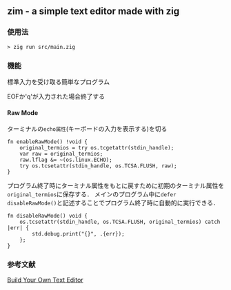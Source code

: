 ## zim - a simple text editor made with zig

### 使用法

```
> zig run src/main.zig
```

### 機能

標準入力を受け取る簡単なプログラム

EOFか'q'が入力された場合終了する

#### Raw Mode

ターミナルの`echo属性`(キーボードの入力を表示する)を切る

```
fn enableRawMode() !void {
    original_termios = try os.tcgetattr(stdin_handle);
    var raw = original_termios;
    raw.lflag &= ~(os.linux.ECHO);
    try os.tcsetattr(stdin_handle, os.TCSA.FLUSH, raw);
}
```

プログラム終了時にターミナル属性をもとに戻すために初期のターミナル属性を`original_termios`に保存する．
メインのプログラム中に`defer disableRawMode()`と記述することでプログラム終了時に自動的に実行できる．

```
fn disableRawMode() void {
    os.tcsetattr(stdin_handle, os.TCSA.FLUSH, original_termios) catch |err| {
        std.debug.print("{}", .{err});
    };
}
```

### 参考文献

[Build Your Own Text Editor](https://viewsourcecode.org/snaptoken/kilo/ "kilo editor")
